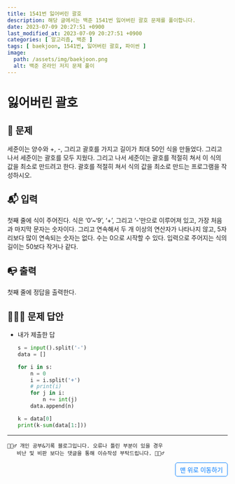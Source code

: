 ```yaml
---
title: 1541번 잃어버린 괄호
description: 해당 글에서는 백준 1541번 잃어버린 괄호 문제를 풀이합니다.
date: 2023-07-09 20:27:51 +0900
last_modified_at: 2023-07-09 20:27:51 +0900
categories: [ 알고리즘, 백준 ]
tags: [ baekjoon, 1541번, 잃어버린 괄호, 파이썬 ]
image:
  path: /assets/img/baekjoon.png
  alt: 백준 온라인 저지 문제 풀이
---
```


# 잃어버린 괄호
## 📃 문제
세준이는 양수와 +, -, 그리고 괄호를 가지고 길이가 최대 50인 식을 만들었다. 그리고 나서 세준이는 괄호를 모두 지웠다. 그리고 나서 세준이는 괄호를 적절히 쳐서 이 식의 값을 최소로 만드려고 한다. 괄호를 적절히 쳐서 식의 값을 최소로 만드는 프로그램을 작성하시오.

## 📬 입력
첫째 줄에 식이 주어진다. 식은 ‘0’~‘9’, ‘+’, 그리고 ‘-’만으로 이루어져 있고, 가장 처음과 마지막 문자는 숫자이다. 그리고 연속해서 두 개 이상의 연산자가 나타나지 않고, 5자리보다 많이 연속되는 숫자는 없다. 수는 0으로 시작할 수 있다. 입력으로 주어지는 식의 길이는 50보다 작거나 같다.

## 📭 출력
첫째 줄에 정답을 출력한다.

## 🙆🏻‍♂️ 문제 답안

- 내가 제출한 답
    ```python
    s = input().split('-')
    data = []

    for i in s:
        n = 0
        i = i.split('+')
        # print(i)
        for j in i:
            n += int(j)
        data.append(n)

    k = data[0]
    print(k-sum(data[1:]))
    ``` 

***

    🙋🏻‍♂️ 개인 공부&기록 블로그입니다. 오류나 틀린 부분이 있을 경우 
       비난 및 비판 보다는 댓글을 통해 이슈작성 부탁드립니다. 🙋🏻‍♂️

<a href="#" style="display: inline-block; padding: 5px 10px; color: #007bff; text-decoration: none; border: 0.5px solid #007bff; border-radius: 5px; float: right;">맨 위로 이동하기</a>